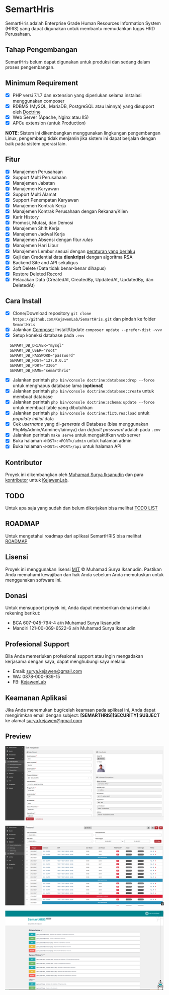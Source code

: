 # SemartHris

SemartHris adalah Enterprise Grade Human Resources Information System (HRIS) yang dapat digunakan untuk membantu memudahkan tugas HRD Perusahaan.

## Tahap Pengembangan

SemartHris belum dapat digunakan untuk produksi dan sedang dalam proses pengembangan.

## Minimum Requirement

- [X] PHP versi 7.1.7 dan extension yang diperlukan selama instalasi menggunakan composer
- [X] RDBMS (MySQL, MariaDB, PostgreSQL atau lainnya) yang disupport oleh [Doctrine](http://docs.doctrine-project.org/projects/doctrine-dbal/en/latest/reference/platforms.html)
- [X] Web Server (Apache, Nginx atau IIS)
- [X] APCu extension (untuk Production)

**NOTE**: Sistem ini dikembangkan menggunakan lingkungan pengembangan Linux, pengembang tidak menjamin jika sistem ini dapat berjalan dengan baik pada sistem operasi lain.

## Fitur

- [X] Manajemen Perusahaan
- [X] Support Multi Perusahaan
- [X] Manajemen Jabatan
- [X] Manajemen Karyawan
- [X] Support Multi Alamat
- [X] Support Penempatan Karyawan
- [X] Manajemen Kontrak Kerja
- [X] Manajemen Kontrak Perusahaan dengan Rekanan/Klien
- [X] Karir History
- [X] Promosi, Mutasi, dan Demosi
- [X] Manajemen Shift Kerja
- [X] Manajemen Jadwal Kerja
- [X] Manajemen Absensi dengan fitur *rules*
- [X] Manajemen Hari Libur
- [X] Manajemen Lembur sesuai dengan [peraturan yang berlaku](https://gajimu.com/main/pekerjaan-yanglayak/kompensasi/upah-lembur)
- [X] Gaji dan Credential data **dienkripsi** dengan algoritma RSA
- [X] Backend Site and API sekaligus
- [X] Soft Delete (Data tidak benar-benar dihapus)
- [X] Restore Deleted Record
- [X] Pelacakan Data (CreatedAt, CreatedBy, UpdatedAt, UpdatedBy, dan DeletedAt)

## Cara Install

- [X] Clone/Download repository `git clone https://github.com/KejawenLab/SemartHris.git` dan pindah ke folder `SemartHris`
- [X] Jalankan [Composer](https://getcomposer.org/download) Install/Update `composer update --prefer-dist -vvv`
- [X] Setup koneksi database pada `.env`
```lang=bash
  SEMART_DB_DRIVER="mysql"
  SEMART_DB_USER="root"
  SEMART_DB_PASSWORD="password"
  SEMART_DB_HOST="127.0.0.1"
  SEMART_DB_PORT="3306"
  SEMART_DB_NAME="semarthris"
```
- [X] Jalankan perintah `php bin/console doctrine:database:drop --force` untuk menghapus database lama (**optional**)
- [X] Jalankan perintah `php bin/console doctrine:database:create` untuk membuat database
- [X] Jalankan perintah `php bin/console doctrine:schema:update --force` untuk membuat table yang dibutuhkan
- [X] Jalankan perintah `php bin/console doctrine:fixtures:load` untuk *populate initial* data
- [X] Cek *username* yang di-*generate* di Database (bisa menggunakan PhpMyAdmin/Adminer/lainnya) dan *default password* adalah pada `.env`
- [X] Jalankan perintah `make serve` untuk mengaktifkan web server
- [X] Buka halaman `<HOST>:<PORT>/admin` untuk halaman admin
- [X] Buka halaman `<HOST>:<PORT>/api` untuk halaman API

## Kontributor

Proyek ini dikembangkan oleh [Muhamad Surya Iksanudin](https://github.com/ad3n) dan para [kontributor](https://github.com/KejawenLab/SemartHris/graphs/contributors)
untuk [KejawenLab](https://github.com/KejawenLab).

## TODO

Untuk apa saja yang sudah dan belum dikerjakan bisa melihat [TODO LIST](TODO.md)

## ROADMAP

Untuk mengetahui roadmap dari aplikasi SemartHRIS bisa melihat [ROADMAP](ROADMAP.md)

## Lisensi

Proyek ini menggunakan lisensi [MIT](https://tldrlegal.com/license/mit-license) &copy; Muhamad Surya Iksanudin.
Pastikan Anda memahami kewajiban dan hak Anda sebelum Anda memutuskan untuk menggunakan software ini.

## Donasi

Untuk mensupport proyek ini, Anda dapat memberikan donasi melalui rekening berikut:

- BCA 607-045-794-4 a/n Muhamad Surya Iksanudin
- Mandiri 121-00-069-6522-6 a/n Muhamad Surya Iksanudin

## Profesional Support

Bila Anda memerlukan profesional support atau ingin mengadakan kerjasama dengan saya, dapat menghubungi saya melalui:

- Email: [surya.kejawen@gmail.com](mailto:surya.kejawen@gmail.com)
- WA: 0878-000-939-15
- FB: [KejawenLab](https://facebook.com/KejawenLab)

## Keamanan Aplikasi

Jika Anda menemukan bug/celah keamaan pada aplikasi ini, Anda dapat mengirimkan email dengan subject: **[SEMARTHRIS][SECURITY] SUBJECT** ke alamat [surya.kejawen@gmail.com](mailto:surya.kejawen@gmail.com)

## Preview

![SemartHris Profil Karyawan Preview](preview.png)

![SemartHris Laporan Absensi Preview](preview2.png)

![SemartHris API Preview](api-preview.png)
